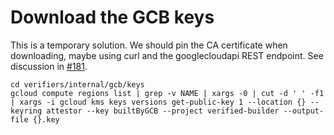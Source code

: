 # Download the GCB keys

This is a temporary solution. We should pin the CA certificate when downloading, maybe using curl and the googlecloudapi REST endpoint.
See discussion in [#181](https://github.com/slsa-framework/slsa-verifier/issues/181).


```shell
cd verifiers/internal/gcb/keys
gcloud compute regions list | grep -v NAME | xargs -0 | cut -d ' ' -f1 | xargs -i gcloud kms keys versions get-public-key 1 --location {} --keyring attestor --key builtByGCB --project verified-builder --output-file {}.key
```